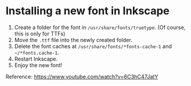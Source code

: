 # Installing a new font in Inkscape

 1. Create a folder for the font in `/usr/share/fonts/truetype`. (Of course, this is only for TTFs)
 2. Move the `.ttf` file into the newly created folder.
 3. Delete the font caches at `/usr/share/fonts/*fonts-cache-1` and `~/*fonts.cache-1`.
 4. Restart Inkscape.
 5. Enjoy the new font!

Reference: https://www.youtube.com/watch?v=6C3hC47JatY